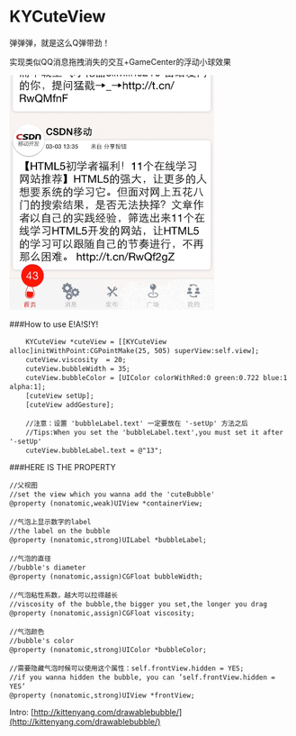 # KYCuteView
弹弹弹，就是这么Q弹带劲！

实现类似QQ消息拖拽消失的交互+GameCenter的浮动小球效果

![](demo.gif)


###How to use
E!A!S!Y!

```
    KYCuteView *cuteView = [[KYCuteView alloc]initWithPoint:CGPointMake(25, 505) superView:self.view];
    cuteView.viscosity  = 20;
    cuteView.bubbleWidth = 35;
    cuteView.bubbleColor = [UIColor colorWithRed:0 green:0.722 blue:1 alpha:1];
    [cuteView setUp];
    [cuteView addGesture];
    
    //注意：设置 'bubbleLabel.text' 一定要放在 '-setUp' 方法之后
    //Tips:When you set the 'bubbleLabel.text',you must set it after '-setUp'
    cuteView.bubbleLabel.text = @"13";
```


###HERE IS THE PROPERTY
```
//父视图
//set the view which you wanna add the 'cuteBubble'
@property (nonatomic,weak)UIView *containerView;

//气泡上显示数字的label
//the label on the bubble
@property (nonatomic,strong)UILabel *bubbleLabel;

//气泡的直径
//bubble's diameter
@property (nonatomic,assign)CGFloat bubbleWidth;

//气泡粘性系数，越大可以拉得越长
//viscosity of the bubble,the bigger you set,the longer you drag
@property (nonatomic,assign)CGFloat viscosity;

//气泡颜色
//bubble's color
@property (nonatomic,strong)UIColor *bubbleColor;

//需要隐藏气泡时候可以使用这个属性：self.frontView.hidden = YES;
//if you wanna hidden the bubble, you can ’self.frontView.hidden = YES‘
@property (nonatomic,strong)UIView *frontView;

```

Intro: [http://kittenyang.com/drawablebubble/](http://kittenyang.com/drawablebubble/)

